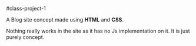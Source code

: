 #class-project-1

A Blog site concept made using **HTML** and **CSS**.

Nothing really works in the site as it has no Js implementation on it. It is just purely concept.
